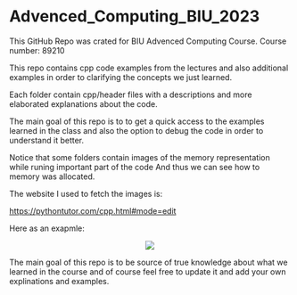 # Advenced_Computing_BIU_2023

This GitHub Repo was crated for BIU Advenced Computing Course. 
Course number: 89210

This repo contains cpp code examples from the lectures and also additional examples in order to clarifying the concepts we just learned.

Each folder contain cpp/header files with a descriptions and more elaborated explanations about the code.

The main goal of this repo is to to get a quick access to the examples learned in the class and also the option to debug the code in order to understand it better.

Notice that some folders contain images of the memory representation while runing important part of the code And thus we can see how to memory was allocated.

The website I used to fetch the images is:

https://pythontutor.com/cpp.html#mode=edit

Here as an exapmle:

<p align="center">
  <img src="![8_Dynamic_allocation](https://user-images.githubusercontent.com/91119719/201498961-1502904c-2511-4411-89db-9c8166f303ea.png)
">
</p>

The main goal of this repo is to be source of true knowledge about what we learned in the course and of course feel free to update it and add your own explinations and examples.


